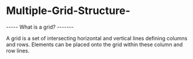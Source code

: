 # Multiple-Grid-Structure-

-----   What is a grid?   -------

A grid is a set of intersecting horizontal and vertical lines defining columns and rows. Elements can be placed onto the grid within these column and row lines. 
